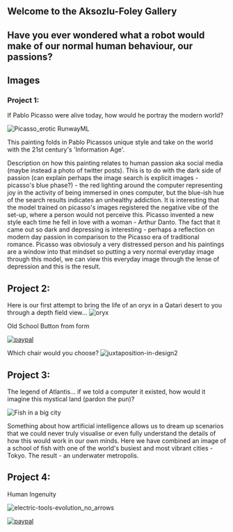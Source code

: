 ## Welcome to the Aksozlu-Foley Gallery

## Have you ever wondered what a robot would make of our normal human behaviour, our passions?

## Images

### Project 1:
If Pablo Picasso were alive today, how would he portray the modern world?

![Picasso_erotic RunwayML](https://user-images.githubusercontent.com/95362392/161054627-a6547f0d-2d96-4167-9821-143dc124ca0f.jpeg)

This painting folds in Pablo Picassos unique style and take on the world with the 21st century's 'Information Age'.

Description on how this painting relates to human passion aka social media (maybe instead a photo of twitter posts).
This is to do with the dark side of passion (can explain perhaps the image search is explicit images - picasso's blue phase?) - the red lighting around the computer representing joy in the activity of being immersed in ones computer, but the blue-ish hue of the search results indicates an unhealthy addiction. It is interesting that the model trained on picasso's images registered the negative vibe of the set-up, where a person would not perceive this. Picasso invented a new style each time he fell in love with a woman - Arthur Danto. The fact that it came out so dark and depressing is interesting - perhaps a reflection on modern day passion in comparison to the Picasso era of traditional romance. Picasso was obviosuly a very distressed person and his paintings are a window into that mindset so putting a very normal everyday image through this model, we can view this everyday image through the lense of depression and this is the result. 






## Project 2:
Here is our first attempt to bring the life of an oryx in a Qatari desert to you through a depth field view...
![oryx](https://user-images.githubusercontent.com/36861611/156750045-995133fd-e362-4ad0-bac8-644fcbd24961.png)

Old School Button from form

[![paypal](https://www.paypalobjects.com/en_US/i/btn/btn_buynowCC_LG.gif)](https://www.paypal.com/cgi-bin/webscr?cmd=_s-xclick&hosted_button_id=RLRA5DRA5YMBQ)


Which chair would you choose?
![juxtaposition-in-design2](https://user-images.githubusercontent.com/36861611/156750060-28ab5041-a07e-4b58-a623-076bdf48c3a4.png)

## Project 3:
The legend of Atlantis... if we told a computer it existed, how would it imagine this mystical land (pardon the pun)?

![Fish in a big city](https://user-images.githubusercontent.com/95362392/161055487-f92809ba-ef7d-4baa-8371-78f70710c8c6.jpg)

Something about how artificial intelligence allows us to dream up scenarios that we could never truly visualise or even fully understand the details of how this would work in our own minds. Here we have combined an image of a school of fish with one of the world's busiest and most vibrant cities - Tokyo. The result - an underwater metropolis.

## Project 4:
Human Ingenuity

![electric-tools-evolution_no_arrows](https://user-images.githubusercontent.com/36861611/164658851-0ceeb01a-d8c9-4497-976e-a1ea2ddf3fe1.jpg)

[![paypal](https://www.paypalobjects.com/en_US/i/btn/btn_buynowCC_LG.gif)](https://www.paypal.com/cgi-bin/webscr?cmd=_s-xclick&hosted_button_id=RLRA5DRA5YMBQ)


